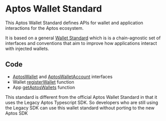 # Aptos Wallet Standard

This Aptos Wallet Standard defines APIs for wallet and application interactions for the Aptos ecosystem.

It is based on a general [Wallet Standard](https://github.com/wallet-standard/wallet-standard) which is is a chain-agnostic set of interfaces and conventions that aim to improve how applications interact with injected wallets.

## Code

- [AptosWallet](./src/wallet.ts) and [AptosWalletAccount](./src/account.ts) interfaces
- Wallet [registerWallet](https://github.com/wallet-standard/wallet-standard/blob/master/packages/core/wallet/src/register.ts#L25) function
- App [getAptosWallets](./src/detect.ts) function


This standard is different from the official Aptos Wallet Standard in that it uses the Legacy Aptos Typescript SDK. So developers who are still using the Legacy SDK can use this wallet standard without porting to the new Aptos SDK
